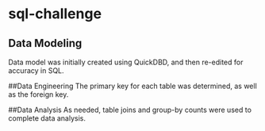 # sql-challenge

## Data Modeling
Data model was initially created using QuickDBD, and then re-edited for accuracy in SQL. 

##Data Engineering
The primary key for each table was determined, as well as the foreign key. 

##Data Analysis
As needed, table joins and group-by counts were used to complete data analysis. 
